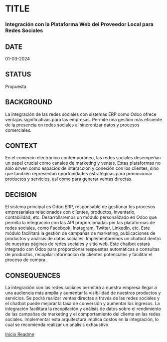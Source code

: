 # TITLE
### Integración con la Plataforma Web del Proveedor Local para Redes Sociales
## DATE
01-03-2024
## STATUS
Propuesta
## BACKGROUND
La integración de las redes sociales con sistemas ERP como Odoo ofrece ventajas significativas para las empresas. Permite una gestión más eficiente de la presencia en redes sociales al sincronizar datos y procesos comerciales.
## CONTEXT
En el comercio electrónico contemporáneo, las redes sociales desempeñan un papel crucial como canales de marketing y ventas. Estas plataformas no solo sirven como espacios de interacción y conexión con los clientes, sino que también representan oportunidades estratégicas para promocionar productos y servicios, así como para generar ventas directas.
## DECISION
El sistema principal es Odoo ERP, responsable de gestionar los procesos empresariales relacionados con clientes, productos, inventario, contabilidad, etc.
Desarrollaremos un módulo personalizado en Odoo que permita la integración con las API proporcionadas por las plataformas de redes sociales, como Facebook, Instagram, Twitter, LinkedIn, etc. Este módulo facilitará la gestión de campañas de marketing, publicaciones de productos y análisis de datos sociales.
Implementaremos un chatbot dentro de nuestras páginas de redes sociales y sitio web. Este chatbot estará integrado con Odoo para proporcionar respuestas automáticas a consultas de productos, recopilar información de clientes potenciales y facilitar el proceso de compra.
## CONSEQUENCES
La integración con las redes sociales permitirá a nuestra empresa llegar a una audiencia más amplia y aumentar la visibilidad de nuestros productos y servicios.
Se podrá realizar ventas directas a través de las redes sociales y el chatbot puede mejorar la tasa de conversión y aumentar los ingresos.
La integración facilitará la recopilación y análisis de datos sobre el rendimiento de las campañas de marketing y el comportamiento del cliente en las redes sociales.
Implementar esta arquitectura implica costos en la integración, lo cual se recomienda realizar un análisis exhaustivo.

[Inicio Readme](/Readme.md)
